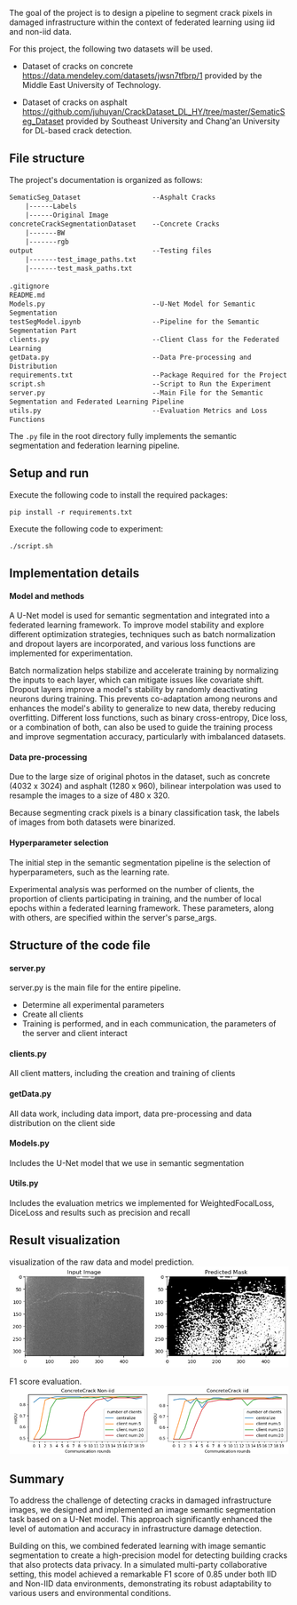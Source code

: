 The goal of the project is to design a pipeline to segment crack pixels in damaged infrastructure within the context of federated learning using iid and non-iid data.

For this project, the following two datasets will be used.

- Dataset of cracks on concrete https://data.mendeley.com/datasets/jwsn7tfbrp/1 provided by the Middle East University of Technology.

- Dataset of cracks on asphalt https://github.com/juhuyan/CrackDataset_DL_HY/tree/master/SematicSeg_Dataset provided by Southeast University and Chang'an University for DL-based crack detection.

## File structure

The project's documentation is organized as follows: 

```
SematicSeg_Dataset					--Asphalt Cracks
    |------Labels
    |------Original Image
concreteCrackSegmentationDataset	--Concrete Cracks
    |-------BW
    |-------rgb
output                              --Testing files
    |-------test_image_paths.txt
    |-------test_mask_paths.txt

.gitignore
README.md
Models.py                           --U-Net Model for Semantic Segmentation
testSegModel.ipynb				    --Pipeline for the Semantic Segmentation Part
clients.py                          --Client Class for the Federated Learning
getData.py                          --Data Pre-processing and Distribution
requirements.txt					--Package Required for the Project
script.sh							--Script to Run the Experiment
server.py                           --Main File for the Semantic Segmentation and Federated Learning Pipeline
utils.py                            --Evaluation Metrics and Loss Functions
```

The `.py` file in the root directory fully implements the semantic segmentation and federation learning pipeline. 

## Setup and run

Execute the following code to install the required packages:

```
pip install -r requirements.txt
```

Execute the following code to experiment:

```
./script.sh
```

## Implementation details

#### Model and methods

A U-Net model is used for semantic segmentation and integrated into a federated learning framework. To improve model stability and explore different optimization strategies, techniques such as batch normalization and dropout layers are incorporated, and various loss functions are implemented for experimentation.

Batch normalization helps stabilize and accelerate training by normalizing the inputs to each layer, which can mitigate issues like covariate shift. Dropout layers improve a model's stability by randomly deactivating neurons during training. This prevents co-adaptation among neurons and enhances the model's ability to generalize to new data, thereby reducing overfitting. Different loss functions, such as binary cross-entropy, Dice loss, or a combination of both, can also be used to guide the training process and improve segmentation accuracy, particularly with imbalanced datasets.

#### Data pre-processing

Due to the large size of original photos in the dataset, such as concrete (4032 x 3024) and asphalt (1280 x 960), bilinear interpolation was used to resample the images to a size of 480 x 320.

Because segmenting crack pixels is a binary classification task, the labels of images from both datasets were binarized.

#### Hyperparameter selection

The initial step in the semantic segmentation pipeline is the selection of hyperparameters, such as the learning rate.

Experimental analysis was performed on the number of clients, the proportion of clients participating in training, and the number of local epochs within a federated learning framework. These parameters, along with others, are specified within the server's parse_args.

## Structure of the code file

#### server.py

server.py is the main file for the entire pipeline.

- Determine all experimental parameters
- Create all clients
- Training is performed, and in each communication, the parameters of the server and client interact

#### clients.py

All client matters, including the creation and training of clients

#### getData.py

All data work, including data import, data pre-processing and data distribution on the client side

#### Models.py

Includes the U-Net model that we use in semantic segmentation

#### Utils.py

Includes the evaluation metrics we implemented for WeightedFocalLoss, DiceLoss and results such as precision and recall


## Result visualization 

visualization of the raw data and model prediction.<br>
<img src="output\res.png" />

F1 score evaluation.<br>
<img src="output\evaluation.png" />


## Summary
To address the challenge of detecting cracks in damaged infrastructure images, we designed and implemented an image semantic segmentation task based on a U-Net model. This approach significantly enhanced the level of automation and accuracy in infrastructure damage detection.

Building on this, we combined federated learning with image semantic segmentation to create a high-precision model for detecting building cracks that also protects data privacy. In a simulated multi-party collaborative setting, this model achieved a remarkable F1 score of 0.85 under both IID and Non-IID data environments, demonstrating its robust adaptability to various users and environmental conditions.